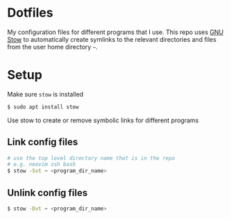 # Dotfiles
My configuration files for different programs that I use. This repo uses [GNU Stow](https://www.gnu.org/software/stow/) to automatically create symlinks to the relevant directories and files from the user home directory `~`.

# Setup
Make sure `stow` is installed

```sh
$ sudo apt install stow
```

Use stow to create or remove symbolic links for different programs

## Link config files
```sh
# use the top level directory name that is in the repo
# e.g. neovim zsh bash
$ stow -Svt ~ <program_dir_name>
```

## Unlink config files
```sh
$ stow -Dvt ~ <program_dir_name>
```

